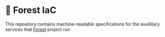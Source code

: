 # 🌲 Forest IaC

This repository contains machine-readable specifications for the auxillilary services that [Forest](https://github.com/ChainSafe/forest) project run